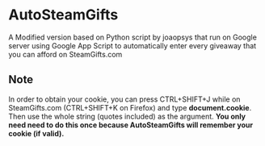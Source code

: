 # AutoSteamGifts
A Modified version based on Python script by joaopsys that run on Google server using Google App Script to automatically enter every giveaway that you can afford on SteamGifts.com

## Note
In order to obtain your cookie, you can press CTRL+SHIFT+J while on SteamGifts.com (CTRL+SHIFT+K on Firefox) and type **document.cookie**. Then use the whole string (quotes included) as the argument.
**You only need need to do this once because AutoSteamGifts will remember your cookie (if valid).**
